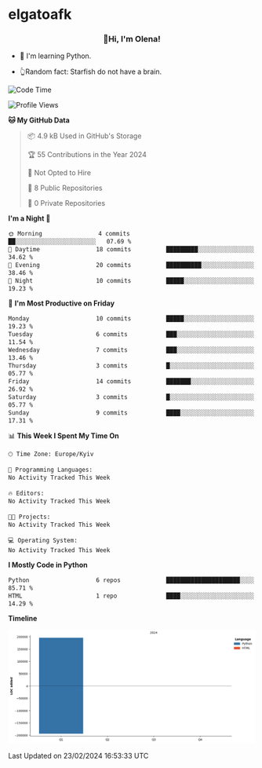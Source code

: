 # elgatoafk

### <div align="center">👋Hi, I'm Olena!</div>

- 🤖 I'm learning Python.

- 👆Random fact: Starfish do not have a brain.

<!--START_SECTION:waka-->
![Code Time](http://img.shields.io/badge/Code%20Time-0%20secs-blue)

![Profile Views](http://img.shields.io/badge/Profile%20Views-0-blue)

**🐱 My GitHub Data** 

> 📦 4.9 kB Used in GitHub's Storage 
 > 
> 🏆 55 Contributions in the Year 2024
 > 
> 🚫 Not Opted to Hire
 > 
> 📜 8 Public Repositories 
 > 
> 🔑 0 Private Repositories 
 > 
**I'm a Night 🦉** 

```text
🌞 Morning                4 commits           ██░░░░░░░░░░░░░░░░░░░░░░░   07.69 % 
🌆 Daytime                18 commits          █████████░░░░░░░░░░░░░░░░   34.62 % 
🌃 Evening                20 commits          ██████████░░░░░░░░░░░░░░░   38.46 % 
🌙 Night                  10 commits          █████░░░░░░░░░░░░░░░░░░░░   19.23 % 
```
📅 **I'm Most Productive on Friday** 

```text
Monday                   10 commits          █████░░░░░░░░░░░░░░░░░░░░   19.23 % 
Tuesday                  6 commits           ███░░░░░░░░░░░░░░░░░░░░░░   11.54 % 
Wednesday                7 commits           ███░░░░░░░░░░░░░░░░░░░░░░   13.46 % 
Thursday                 3 commits           █░░░░░░░░░░░░░░░░░░░░░░░░   05.77 % 
Friday                   14 commits          ███████░░░░░░░░░░░░░░░░░░   26.92 % 
Saturday                 3 commits           █░░░░░░░░░░░░░░░░░░░░░░░░   05.77 % 
Sunday                   9 commits           ████░░░░░░░░░░░░░░░░░░░░░   17.31 % 
```


📊 **This Week I Spent My Time On** 

```text
🕑︎ Time Zone: Europe/Kyiv

💬 Programming Languages: 
No Activity Tracked This Week

🔥 Editors: 
No Activity Tracked This Week

🐱‍💻 Projects: 
No Activity Tracked This Week

💻 Operating System: 
No Activity Tracked This Week
```

**I Mostly Code in Python** 

```text
Python                   6 repos             █████████████████████░░░░   85.71 % 
HTML                     1 repo              ████░░░░░░░░░░░░░░░░░░░░░   14.29 % 
```



**Timeline**

![Lines of Code chart](https://raw.githubusercontent.com/elgatoafk/elgatoafk/main/assets/bar_graph.png)


 Last Updated on 23/02/2024 16:53:33 UTC
<!--END_SECTION:waka-->
